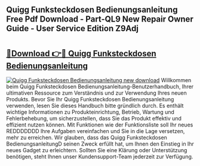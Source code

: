 ## Quigg Funksteckdosen Bedienungsanleitung Free Pdf Download - Part-QL9 New Repair Owner Guide - User Service Edition Z9Adj

# <h2><a href="http://df5cjr.blite.top/?on=Quigg+Funksteckdosen+Bedienungsanleitung">🔗Download 👉🔴 Quigg Funksteckdosen Bedienungsanleitung</a></h2>

[![Quigg Funksteckdosen Bedienungsanleitung new download](https://i.imgur.com/lujVjoI.png)](http://df5cjr.blite.top/?on=Quigg+Funksteckdosen+Bedienungsanleitung)
Willkommen beim Quigg Funksteckdosen Bedienungsanleitung-Benutzerhandbuch, Ihrer ultimativen Ressource zum Verständnis und zur Verwendung Ihres neuen Produkts. Bevor Sie Ihr Quigg Funksteckdosen Bedienungsanleitung verwenden, lesen Sie dieses Handbuch bitte gründlich durch. Es enthält wichtige Informationen zu Produkteinrichtung, Betrieb, Wartung und Fehlerbehebung, um sicherzustellen, dass Sie das Produkt effektiv und effizient nutzen können. Mit Funktionen wie der Funktionsliste soll Ihr neues REDDDDDDD Ihre Aufgaben vereinfachen und Sie in die Lage versetzen, mehr zu erreichen. Wir glauben, dass das Quigg Funksteckdosen BedienungsanleitungD seinen Zweck erfüllt hat, um Ihnen den Einstieg in Ihr neues Gadget zu erleichtern. Sollten Sie eine Klärung oder Unterstützung benötigen, steht Ihnen unser Kundensupport-Team jederzeit zur Verfügung.
